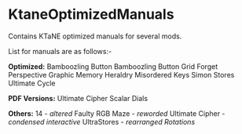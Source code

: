 # KtaneOptimizedManuals
Contains KTaNE optimized manuals for several mods.

List for manuals are as follows:-

**Optimized:**
Bamboozling Button
Bamboozling Button Grid
Forget Perspective
Graphic Memory
Heraldry
Misordered Keys
Simon Stores
Ultimate Cycle

**PDF Versions:**
Ultimate Cipher
Scalar Dials

**Others:**
14 - *altered*
Faulty RGB Maze - *reworded*
Ultimate Cipher - *condensed interactive*
UltraStores - *rearranged Rotations*